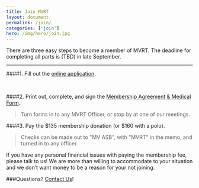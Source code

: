 ```yaml
---
title: Join MVRT
layout: document
permalink: /join/
categories: ['join']
hero: /img/hero/join.jpg
---
```


There are three easy steps to become a member of MVRT. The deadline for completing all parts is (TBD) in late September.

-----

####1. Fill out the [online application][1].

<br>

####2. Print out, complete, and sign the [Membership Agreement & Medical Form][2].

> Turn forms in to any MVRT Officer, or stop by at one of our meetings.

####3. Pay the $135 membership donation (or $160 with a polo).

> Checks can be made out to "MV ASB", with "MVRT" in the memo, and turned in to any officer.

If you have any personal financial issues with paying the membership fee, please talk to us!
We are more than willing to accommodate to your situation and we don’t want money to be a reason for your not joining.

###Questions? [Contact Us][3]!

[1]: /join/survey.html
[2]: /join/membership-forms.pdf
[3]: mailto:mvrt@mvrt.com
